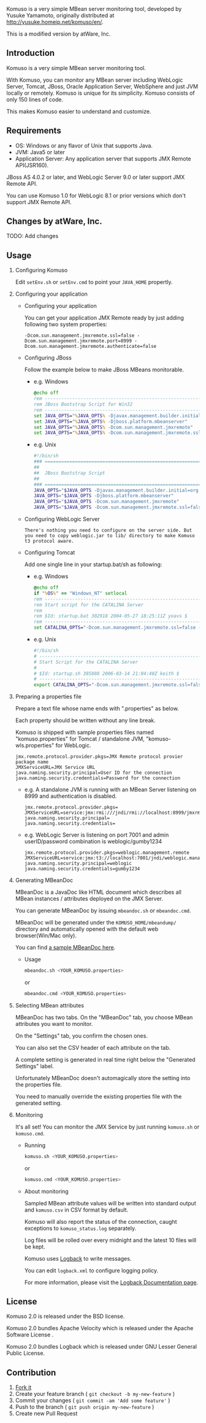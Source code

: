Komuso is a very simple MBean server monitoring tool, developed by Yusuke Yamamoto,
originally distributed at http://yusuke.homeip.net/komuso/en/.

This is a modified version by atWare, Inc.

## Introduction

Komuso is a very simple MBean server monitoring tool.

With Komuso, you can monitor any MBean server including WebLogic Server, Tomcat, JBoss, Oracle Application Server, WebSphere and just JVM locally or remotely. Komuso is unique for its simplicity. Komuso consists of only 150 lines of code.

This makes Komuso easier to understand and customize.


## Requirements

* OS: Windows or any flavor of Unix that supports Java.
* JVM: Java5 or later
* Application Server: Any application server that supports JMX Remote API(JSR160).

JBoss AS 4.0.2 or later, and WebLogic Server 9.0 or later support JMX Remote API.

You can use Komuso 1.0 for WebLogic 8.1 or prior versions which don't support JMX Remote API.

## Changes by atWare, Inc.

TODO: Add changes

## Usage

1. Configuring Komuso

   Edit `setEnv.sh` or `setEnv.cmd` to point your `JAVA_HOME` propertly.
2. Configuring your application
   * Configuring your application

     You can get your application JMX Remote ready by just adding following two system properties:
     ```none
     -Dcom.sun.management.jmxremote.ssl=false -Dcom.sun.management.jmxremote.port=8999 -Dcom.sun.management.jmxremote.authenticate=false
     ```
   * Configuring JBoss

     Follow the example below to make JBoss MBeans monitorable.
     * e.g. Windows
     
       ```bat
       @echo off
       rem -------------------------------------------------------------------------
       rem JBoss Bootstrap Script for Win32
       rem -------------------------------------------------------------------------
       set JAVA_OPTS="%JAVA_OPTS% -Djavax.management.builder.initial=org.jboss.system.server.jmx.MBeanServerBuilderImpl"
       set JAVA_OPTS="%JAVA_OPTS% -Djboss.platform.mbeanserver"
       set JAVA_OPTS="%JAVA_OPTS% -Dcom.sun.management.jmxremote"
       set JAVA_OPTS="%JAVA_OPTS% -Dcom.sun.management.jmxremote.ssl=false -Dcom.sun.management.jmxremote.port=8999 -Dcom.sun.management.jmxremote.authenticate=false"
       ```
     * e.g. Unix
     
       ```bash
       #!/bin/sh
       ### ====================================================================== ###
       ##                                                                          ##
       ##  JBoss Bootstrap Script                                                  ##
       ##                                                                          ##
       ### ====================================================================== ###
       JAVA_OPTS="$JAVA_OPTS -Djavax.management.builder.initial=org.jboss.system.server.jmx.MBeanServerBuilderImpl"
       JAVA_OPTS="$JAVA_OPTS -Djboss.platform.mbeanserver"
       JAVA_OPTS="$JAVA_OPTS -Dcom.sun.management.jmxremote"
       JAVA_OPTS="$JAVA_OPTS -Dcom.sun.management.jmxremote.ssl=false -Dcom.sun.management.jmxremote.port=8999 -Dcom.sun.management.jmxremote.authenticate=false"
       ```
   * Configuring WebLogic Server
    
     ```none
     There's nothing you need to configure on the server side. But you need to copy weblogic.jar to lib/ directory to make Komuso t3 protocol aware.
     ```
   * Configuring Tomcat

     Add one single line in your startup.bat/sh as following:
     * e.g. Windows
       
       ```bat
       @echo off
       if "%OS%" == "Windows_NT" setlocal
       rem ---------------------------------------------------------------------------
       rem Start script for the CATALINA Server
       rem
       rem $Id: startup.bat 302918 2004-05-27 18:25:11Z yoavs $
       rem ---------------------------------------------------------------------------
       set CATALINA_OPTS="-Dcom.sun.management.jmxremote.ssl=false -Dcom.sun.management.jmxremote.port=8999 -Dcom.sun.management.jmxremote.authenticate=false"
       ```
     * e.g. Unix
       
       ```bash
       #!/bin/sh
       # -----------------------------------------------------------------------------
       # Start Script for the CATALINA Server
       #
       # $Id: startup.sh 385888 2006-03-14 21:04:40Z keith $
       # -----------------------------------------------------------------------------
       export CATALINA_OPTS="-Dcom.sun.management.jmxremote.ssl=false -Dcom.sun.management.jmxremote.port=8999 -Dcom.sun.management.jmxremote.authenticate=false"
       ```
3. Preparing a properties file

   Prepare a text file whose name ends with ".properties" as below.

   Each property should be written without any line break.

   Komuso is shipped with sample properties files named "komuso.properties" for Tomcat / standalone JVM, "komuso-wls.properties" for WebLogic.

   ```properties
   jmx.remote.protocol.provider.pkgs=JMX Remote protocol provier package name
   JMXServiceURL=JMX Service URL
   java.naming.security.principal=User ID for the connection
   java.naming.security.credentials=Password for the connection
   ```
   * e.g. A standalone JVM is running with an MBean Server listening on 8999 and authentication is disabled.
    
     ```properties
     jmx.remote.protocol.provider.pkgs=
     JMXServiceURL=service:jmx:rmi:///jndi/rmi://localhost:8999/jmxrmi
     java.naming.security.principal=
     java.naming.security.credentials=
     ```
   * e.g. WebLogic Server is listening on port 7001 and admin userID/password combination is weblogic/gumby1234
    
     ```properties
     jmx.remote.protocol.provider.pkgs=weblogic.management.remote
     JMXServiceURL=service:jmx:t3://localhost:7001/jndi/weblogic.management.mbeanservers.domainruntime
     java.naming.security.principal=weblogic
     java.naming.security.credentials=gumby1234
     ```
4. Generating MBeanDoc

   MBeanDoc is a JavaDoc like HTML document which describes all MBean instances / attributes deployed on the JMX Server.

   You can generate MBeanDoc by issuing `mbeandoc.sh` or `mbeandoc.cmd`.

   MBeanDoc will be generated under the `KOMUSO_HOME/mbeandump/` directory and automatically opened with the default web browser(Win/Mac only).

   You can find [a sample MBeanDoc here](http://yusuke.homeip.net/komuso/en/mbeandocen/index.html).
   * Usage
    
     ```bash
     mbeandoc.sh <YOUR_KOMUSO.properties>
     ```
    
     or
    
     ```bash
     mbeandoc.cmd <YOUR_KOMUSO.properties>
     ```
5. Selecting MBean attributes

   MBeanDoc has two tabs. On the "MBeanDoc" tab, you choose MBean attributes you want to monitor.

   On the "Settings" tab, you confirm the chosen ones.

   You can also set the CSV header of each attribute on the tab.

   A complete setting is generated in real time right below the "Generated Settings" label.

   Unfortunately MBeanDoc doesn't automagically store the setting into the properties file.

   You need to manually override the existing properties file with the generated setting.
6. Monitoring

   It's all set! You can monitor the JMX Service by just running `komuso.sh` or `komuso.cmd`.
   * Running
    
     ```bash
     komuso.sh <YOUR_KOMUSO.properties>
     ```
    
     or
    
     ```bash
     komuso.cmd <YOUR_KOMUSO.properties>
     ```
   * About monitoring
    
     Sampled MBean attribute values will be written into standard output and `komuso.csv` in CSV format by default.
    
     Komuso will also report the status of the connection, caught exceptions to `komuso_status.log` separately.
    
     Log files will be rolled over every midnight and the latest 10 files will be kept.
    
     Komuso uses [Logback](http://logback.qos.ch/) to write messages.
    
     You can edit `logback.xml` to configure logging policy.
    
     For more information, please visit the [Logback Documentation page](http://logback.qos.ch/manual/appenders.html#TimeBasedRollingPolicy).

## License

Komuso 2.0 is released under the BSD license.

Komuso 2.0 bundles Apache Velocity which is released under the Apache Software License .

Komuso 2.0 bundles Logback which is released under GNU Lesser General Public License.

## Contribution

1. [Fork it](https://github.com/atware/komuso/fork)
2. Create your feature branch ( `git checkout -b my-new-feature` )
3. Commit your changes ( `git commit -am 'Add some feature'` )
4. Push to the branch ( `git push origin my-new-feature` )
5. Create new Pull Request

